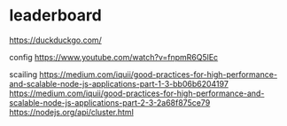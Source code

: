 # leaderboard

https://duckduckgo.com/

config
https://www.youtube.com/watch?v=fnpmR6Q5lEc

scailing
https://medium.com/iquii/good-practices-for-high-performance-and-scalable-node-js-applications-part-1-3-bb06b6204197
https://medium.com/iquii/good-practices-for-high-performance-and-scalable-node-js-applications-part-2-3-2a68f875ce79
https://nodejs.org/api/cluster.html


